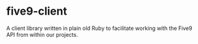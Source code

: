 # five9-client
A client library written in plain old Ruby to facilitate working with the Five9 API from within our projects.
